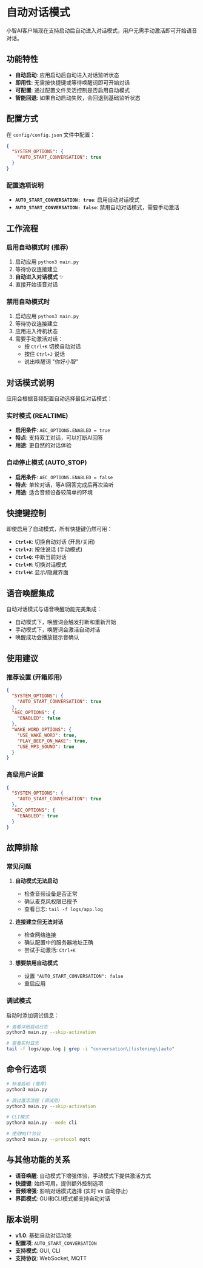 # 自动对话模式

小智AI客户端现在支持启动后自动进入对话模式，用户无需手动激活即可开始语音对话。

## 功能特性

- **自动启动**: 应用启动后自动进入对话监听状态
- **即用性**: 无需按快捷键或等待唤醒词即可开始对话
- **可配置**: 通过配置文件灵活控制是否启用自动模式
- **智能回退**: 如果自动启动失败，会回退到基础监听状态

## 配置方式

在 `config/config.json` 文件中配置：

```json
{
  "SYSTEM_OPTIONS": {
    "AUTO_START_CONVERSATION": true
  }
}
```

### 配置选项说明

- **`AUTO_START_CONVERSATION: true`**: 启用自动对话模式
- **`AUTO_START_CONVERSATION: false`**: 禁用自动对话模式，需要手动激活

## 工作流程

### 启用自动模式时 (推荐)

1. 启动应用 `python3 main.py`
2. 等待协议连接建立
3. **自动进入对话模式** ✨
4. 直接开始语音对话

### 禁用自动模式时

1. 启动应用 `python3 main.py`
2. 等待协议连接建立
3. 应用进入待机状态
4. 需要手动激活对话：
   - 按 `Ctrl+K` 切换自动对话
   - 按住 `Ctrl+J` 说话
   - 说出唤醒词 "你好小智"

## 对话模式说明

应用会根据音频配置自动选择最佳对话模式：

### 实时模式 (REALTIME)
- **启用条件**: `AEC_OPTIONS.ENABLED = true`
- **特点**: 支持双工对话，可以打断AI回答
- **用途**: 更自然的对话体验

### 自动停止模式 (AUTO_STOP)
- **启用条件**: `AEC_OPTIONS.ENABLED = false`
- **特点**: 单轮对话，等AI回答完成后再次监听
- **用途**: 适合音频设备较简单的环境

## 快捷键控制

即使启用了自动模式，所有快捷键仍然可用：

- **`Ctrl+K`**: 切换自动对话 (开启/关闭)
- **`Ctrl+J`**: 按住说话 (手动模式)
- **`Ctrl+Q`**: 中断当前对话
- **`Ctrl+M`**: 切换对话模式
- **`Ctrl+W`**: 显示/隐藏界面

## 语音唤醒集成

自动对话模式与语音唤醒功能完美集成：

- 自动模式下，唤醒词会触发打断和重新开始
- 手动模式下，唤醒词会激活自动对话
- 唤醒成功会播放提示音确认

## 使用建议

### 推荐设置 (开箱即用)

```json
{
  "SYSTEM_OPTIONS": {
    "AUTO_START_CONVERSATION": true
  },
  "AEC_OPTIONS": {
    "ENABLED": false
  },
  "WAKE_WORD_OPTIONS": {
    "USE_WAKE_WORD": true,
    "PLAY_BEEP_ON_WAKE": true,
    "USE_MP3_SOUND": true
  }
}
```

### 高级用户设置

```json
{
  "SYSTEM_OPTIONS": {
    "AUTO_START_CONVERSATION": true
  },
  "AEC_OPTIONS": {
    "ENABLED": true
  }
}
```

## 故障排除

### 常见问题

1. **自动模式无法启动**
   - 检查音频设备是否正常
   - 确认麦克风权限已授予
   - 查看日志: `tail -f logs/app.log`

2. **连接建立但无法对话**
   - 检查网络连接
   - 确认配置中的服务器地址正确
   - 尝试手动激活: `Ctrl+K`

3. **想要禁用自动模式**
   - 设置 `"AUTO_START_CONVERSATION": false`
   - 重启应用

### 调试模式

启动时添加调试信息：

```bash
# 查看详细启动日志
python3 main.py --skip-activation

# 查看实时日志
tail -f logs/app.log | grep -i "conversation\|listening\|auto"
```

## 命令行选项

```bash
# 标准启动 (推荐)
python3 main.py

# 跳过激活流程 (调试用)
python3 main.py --skip-activation

# CLI模式
python3 main.py --mode cli

# 使用MQTT协议
python3 main.py --protocol mqtt
```

## 与其他功能的关系

- **语音唤醒**: 自动模式下增强体验，手动模式下提供激活方式
- **快捷键**: 始终可用，提供额外控制选项
- **音频增强**: 影响对话模式选择 (实时 vs 自动停止)
- **界面模式**: GUI和CLI模式都支持自动对话

## 版本说明

- **v1.0**: 基础自动对话功能
- **配置项**: `AUTO_START_CONVERSATION`
- **支持模式**: GUI, CLI
- **支持协议**: WebSocket, MQTT